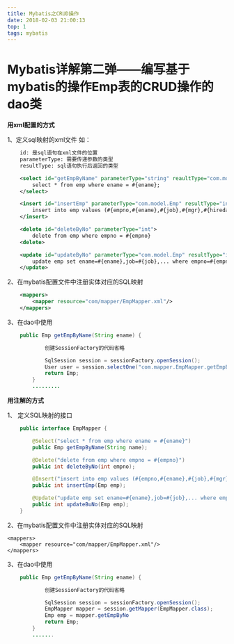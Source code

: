 ```yaml
---
title: Mybatis之CRUD操作
date: 2018-02-03 21:00:13
top: 1
tags: mybatis
---
```

<h1>Mybatis详解第二弹——编写基于mybatis的操作Emp表的CRUD操作的dao类</h1>

**用xml配置的方式**

1、定义sql映射的xml文件 如：
```xml
	id: 是sql语句在xml文件的位置
	parameterType: 需要传递参数的类型
	resultType: sql语句执行后返回的类型 

	<select id="getEmpByName" parameterType="string" reaultType="com.model.Emp" >
	    select * from emp where ename = #{ename};
	</select>

	<insert id="insertEmp" parameterType="com.model.Emp" resultType="int">
	    insert into emp values (#{empno,#{ename},#{job},#{mgr},#{hiredate},#{sql},#{comm},#{deptno})
	</insert>            

	<delete id="deleteByNo" parameterType="int">
	    delete from emp where empno = #{empno}
	<delete>

	<update id="updateByNo" parameterType="com.model.Emp" resultType="int">
	    update emp set ename=#{ename},job=#{job},... where empno=#{empno} 
	</update>
```
2、在mybatis配置文件中注册实体对应的SQL映射
```xml
	<mappers>
	    <mapper resource="com/mapper/EmpMapper.xml"/>
	</mappers>
```
3、在dao中使用
```java
	public Emp getEmpByName(String ename) {

	        创建SessionFactory的代码省略

	        SqlSession session = sessionFactory.openSession();
	        User user = session.selectOne("com.mapper.EmpMapper.getEmpByName", ename);
	        return Emp;
	    }
	    .........
```
**用注解的方式**

1、 定义SQL映射的接口
```java
	public interface EmpMapper {

	    @Select("select * from emp where ename = #{ename}")
	    public Emp getEmpByName(String name);

	    @Delete("delete from emp where empno = #{empno}")
	    public int deleteByNo(int empno);

	    @Insert("insert into emp values (#{empno,#{ename},#{job},#{mgr},#{hiredate},#{sql},#{comm},#{deptno})")
	    public int insertEmp(Emp emp);

	    @Update("update emp set ename=#{ename},job=#{job},... where empno=#{empno} ")
	    public int updateBuNo(Emp emp);
	}
```
2、在mybatis配置文件中注册实体对应的SQL映射

	<mappers>
	    <mapper resource="com/mapper/EmpMapper.xml"/>
	</mappers>

3、在dao中使用
```java
	public Emp getEmpByName(String ename) {

	        创建SessionFactory的代码省略

	        SqlSession session = sessionFactory.openSession();
	        EmpMapper mapper = session.getMapper(EmpMapper.class);
	        Emp emp = mapper.getEmpByNo
	        return Emp;
	    }
	    .......
```
